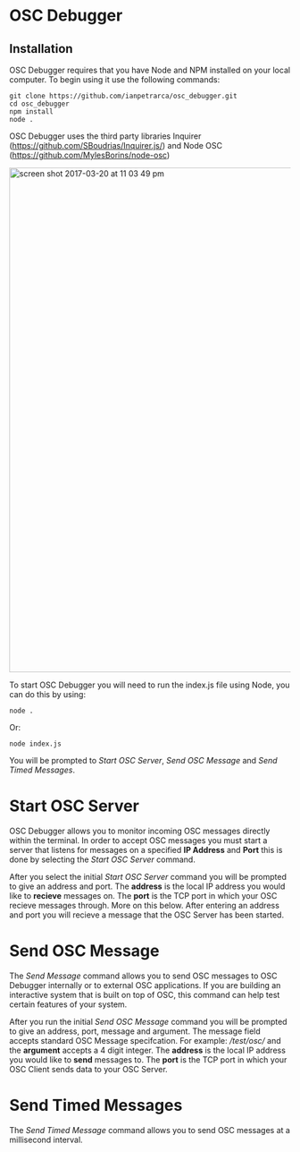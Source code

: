 # OSC Debugger

## Installation

OSC Debugger requires that you have Node and NPM installed on your local computer. To begin using it use the following commands:

    git clone https://github.com/ianpetrarca/osc_debugger.git
    cd osc_debugger
    npm install 
    node .

OSC Debugger uses the third party libraries Inquirer (https://github.com/SBoudrias/Inquirer.js/) and  Node OSC (https://github.com/MylesBorins/node-osc)


<img width="902" alt="screen shot 2017-03-20 at 11 03 49 pm" src="https://user-images.githubusercontent.com/1003196/28745592-41803576-7449-11e7-9de4-b208b0d0d1c1.png">


To start OSC Debugger you will need to run the index.js file using Node, you can do this by using: 

    node . 
Or:

    node index.js 
    
You will be prompted to *Start OSC Server*, *Send OSC Message* and *Send Timed Messages*. 

# Start OSC Server 

OSC Debugger allows you to monitor incoming OSC messages directly within the terminal. In order to accept OSC messages you must start a server that listens for messages on a specified **IP Address** and **Port** this is done by selecting the *Start OSC Server* command. 

After you select the initial *Start OSC Server* command you will be prompted to give an address and port. The **address** is the local IP address you would like to **recieve** messages on. The **port** is the TCP port in which your OSC recieve messages through. More on this below. After entering an address and port you will recieve a message that the OSC Server has been started. 

# Send OSC Message 

The *Send Message* command allows you to send OSC messages to OSC Debugger internally or to external OSC applications. If you are building an interactive system that is built on top of OSC, this command can help test certain features of your system.

After you run the initial *Send OSC Message* command you will be prompted to give an address, port, message and argument. The message field accepts standard OSC Message specifcation. For example: */test/osc/* and the **argument** accepts a 4 digit integer. The **address** is the local IP address you would like to **send** messages to. The **port** is the TCP port in which your OSC Client sends data to your OSC Server.

# Send Timed Messages

The *Send Timed Message* command allows you to send OSC messages at a millisecond interval.





